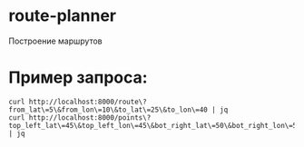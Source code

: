 # route-planner
Построение маршрутов 

# Пример запроса:
```
curl http://localhost:8000/route\?from_lat\=5\&from_lon\=10\&to_lat\=25\&to_lon\=40 | jq
curl http://localhost:8000/points\?top_left_lat\=45\&top_left_lon\=45\&bot_right_lat\=50\&bot_right_lon\=50 | jq
```

